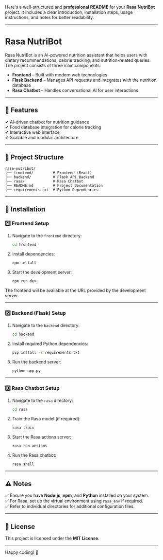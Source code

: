 Here's a well-structured and **professional README** for your **Rasa NutriBot** project. It includes a clear introduction, installation steps, usage instructions, and notes for better readability.

---

# Rasa NutriBot  

Rasa NutriBot is an AI-powered nutrition assistant that helps users with dietary recommendations, calorie tracking, and nutrition-related queries. The project consists of three main components:  

- **Frontend** – Built with modern web technologies  
- **Flask Backend** – Manages API requests and integrates with the nutrition database  
- **Rasa Chatbot** – Handles conversational AI for user interactions  

---

## 🚀 Features  
✔ AI-driven chatbot for nutrition guidance  
✔ Food database integration for calorie tracking  
✔ Interactive web interface  
✔ Scalable and modular architecture  

---

## 📌 Project Structure  
```
rasa-nutribot/
│── frontend/         # Frontend (React)
│── backend/          # Flask API Backend
│── rasa/             # Rasa Chatbot
│── README.md         # Project Documentation
│── requirements.txt  # Python Dependencies
```

---

## 🔧 Installation  

### 1️⃣ Frontend Setup  
1. Navigate to the `frontend` directory:  
   ```sh
   cd frontend
   ```
2. Install dependencies:  
   ```sh
   npm install
   ```
3. Start the development server:  
   ```sh
   npm run dev
   ```
The frontend will be available at the URL provided by the development server.  

---

### 2️⃣ Backend (Flask) Setup  
1. Navigate to the `backend` directory:  
   ```sh
   cd backend
   ```
2. Install required Python dependencies:  
   ```sh
   pip install -r requirements.txt
   ```
3. Run the backend server:  
   ```sh
   python app.py
   ```

---

### 3️⃣ Rasa Chatbot Setup  
1. Navigate to the `rasa` directory:  
   ```sh
   cd rasa
   ```
2. Train the Rasa model (if required):  
   ```sh
   rasa train
   ```
3. Start the Rasa actions server:  
   ```sh
   rasa run actions
   ```
4. Run the Rasa chatbot:  
   ```sh
   rasa shell
   ```

---

## ⚠ Notes  
✅ Ensure you have **Node.js**, **npm**, and **Python** installed on your system.  
✅ For Rasa, set up the virtual environment using `rasa_env` if required.  
✅ Refer to individual directories for additional configuration files.  

---

## 📜 License  
This project is licensed under the **MIT License**.  

---

Happy coding! 🚀


